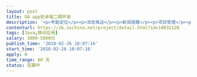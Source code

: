 ```yaml
---                
layout: post       
title: OA app安卓端二期开发           
description: '<p>考勤定位</p><p>消息推送</p><p>新闻提醒</p><p>项目管理</p><p>等模块的增加 接口已经写好</p>'     
contenturl: https://zb.oschina.net/project/detail.html?id=18032128      
tags: [Java,移动应用]            
salary: 3000-5000元          
publish_time: '2018-02-26 10:07:16'         
start_time: '2018-02-26 10:07:16'           
apply: 0                   
time_range: 60 天              
status: 招募中                  
---                 
```

